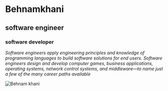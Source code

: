 # Behnamkhani
## software engineer
### software developer
_Software engineers apply engineering principles and knowledge of programming languages to build software solutions for end users. Software engineers design and develop computer games, business applications, operating systems, network control systems, and middleware—to name just a few of the many career paths available_

![Behnam khani](https://lh3.googleusercontent.com/keep-bbsk/AG3SVnCl3o9rvCxXMJI7vhzP7sshbROMObHE8thE06Ruks6l7nWleALycEOhvjKcRtR58br09XbD25i1gGvIEm_8uym7FWvpzHny_8nDP1rYHxSxEqXI=s905)
